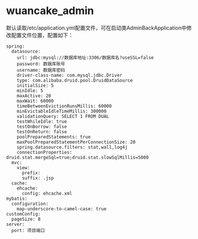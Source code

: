 # wuancake_admin
默认读取/etc/application.yml配置文件，可在启动类AdminBackApplication中修改配置文件位置，配置如下：
	
	spring:
	  datasource:
	    url: jdbc:mysql://数据库地址:3306/数据库名?useSSL=false    
	    password: 数据库账号					
	    username: 数据库密码					
	    driver-class-name: com.mysql.jdbc.Driver
	    type: com.alibaba.druid.pool.DruidDataSource
	    initialSize: 5
	    minIdle: 5
	    maxActive: 20
	    maxWait: 60000
	    timeBetweenEvictionRunsMillis: 60000
	    minEvictableIdleTimeMillis: 300000
	    validationQuery: SELECT 1 FROM DUAL
	    testWhileIdle: true
	    testOnBorrow: false
	    testOnReturn: false
	    poolPreparedStatements: true
	    maxPoolPreparedStatementPerConnectionSize: 20
	    spring.datasource.filters: stat,wall,log4j
	    connectionProperties: druid.stat.mergeSql=true;druid.stat.slowSqlMillis=5000
	  mvc:
	    view:
	      prefix:
	      suffix: .jsp
	  cache:
	    ehcache:
	      config: ehcache.xml
	mybatis:
	  configuration:
	    map-underscore-to-camel-case: true
	customConfig:
	  pageSize: 8					
	server:
	  port: 项目端口					
